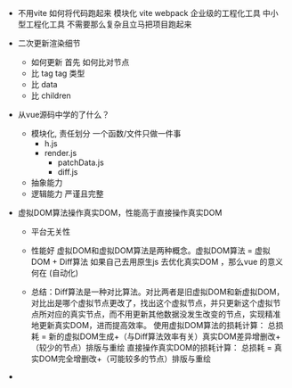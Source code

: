 - 不用vite 如何将代码跑起来
    模块化
    vite webpack 企业级的工程化工具
    中小型工程化工具 不需要那么复杂且立马把项目跑起来


- 二次更新渲染细节
    - 如何更新 首先 如何比对节点
    - 比 tag 
        tag 类型
    - 比 data
    - 比 children

- 从vue源码中学的了什么？
    - 模块化, 责任划分
        一个函数/文件只做一件事
        - h.js
        - render.js
            - patchData.js
            - diff.js
    - 抽象能力
    - 逻辑能力
        严谨且完整

- 虚拟DOM算法操作真实DOM，性能高于直接操作真实DOM
    - 平台无关性
    - 性能好
    虚拟DOM和虚拟DOM算法是两种概念。虚拟DOM算法 = 虚拟DOM + Diff算法
    如果自己去用原生js 去优化真实DOM ，那么vue 的意义何在 (自动化)

    - 总结：Diff算法是一种对比算法。对比两者是旧虚拟DOM和新虚拟DOM，对比出是哪个虚拟节点更改了，找出这个虚拟节点，并只更新这个虚拟节点所对应的真实节点，而不用更新其他数据没发生改变的节点，实现精准地更新真实DOM，进而提高效率。
    使用虚拟DOM算法的损耗计算：
    总损耗 = 新的虚拟DOM生成+（与Diff算法效率有关）真实DOM差异增删改+（较少的节点）排版与重绘
    直接操作真实DOM的损耗计算：
    总损耗 = 真实DOM完全增删改+（可能较多的节点）排版与重绘

- 

